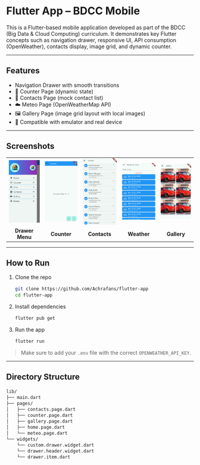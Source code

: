 # Flutter App  – BDCC Mobile

This is a Flutter-based mobile application developed as part of the BDCC (Big Data & Cloud Computing) curriculum. It demonstrates key Flutter concepts such as navigation drawer, responsive UI, API consumption (OpenWeather), contacts display, image grid, and dynamic counter.

---

## Features

- Navigation Drawer with smooth transitions
- 🔢 Counter Page (dynamic state)
- 📇 Contacts Page (mock contact list)
- ☁️ Meteo Page (OpenWeatherMap API)
- 🖼️ Gallery Page (image grid layout with local images)
- 📱 Compatible with emulator and real device

---

## Screenshots

<table>
  <tr>
    <td><img src="screenshots/menu.png" width="200"/></td>
    <td><img src="screenshots/counter.png" width="200"/></td>
    <td><img src="screenshots/contacts.png" width="200"/></td>
    <td><img src="screenshots/weather.png" width="200"/></td>
    <td><img src="screenshots/gallery.png" width="200"/></td>
  </tr>
  <tr>
    <td align="center"><b>Drawer Menu</b></td>
    <td align="center"><b>Counter</b></td>
    <td align="center"><b>Contacts</b></td>
    <td align="center"><b>Weather</b></td>
    <td align="center"><b>Gallery</b></td>
  </tr>
</table>

---
## How to Run

1. Clone the repo
   ```bash
   git clone https://github.com/Achrafans/flutter-app
   cd flutter-app
   ```

2. Install dependencies
   ```bash
   flutter pub get
   ```

3. Run the app
   ```bash
   flutter run
   ```

> Make sure to add your `.env` file with the correct `OPENWEATHER_API_KEY`.

---

## Directory Structure

```
lib/
├── main.dart
├── pages/
│   ├── contacts.page.dart
│   ├── counter.page.dart
│   ├── gallery.page.dart
│   ├── home.page.dart
│   └── meteo.page.dart
└── widgets/
    └── custom.drawer.widget.dart
    └── drawer.header.widget.dart
    └── drawer.item.dart
```